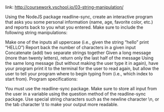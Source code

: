 link: http://coursework.vschool.io/03-string-manipulation/


Using the NodeJS package readline-sync, create an interactive program that asks you some personal information (name, age, favorite color, etc.) and reports back to you what you entered. Make sure to include the following string manipulations:

Make one of the inputs all uppercase (i.e., given the string “hello” print “HELLO”)
Report back the number of characters in a given input
Concatenate (add) two separate strings together
Given a long message (more than twenty letters), return only the last half of the message
Using the same long message (but without making the user type it in again), have your program print it to the terminal for the user to read again, but allow the user to tell your program where to begin typing from (i.e., which index to start from).
Program specifications:

You must use the readline-sync package.
Make sure to store all input from the user in a variable using the question method of the readline-sync package.
Use special string characters such as the newline character \n, or the tab character \t to make your output more readable.